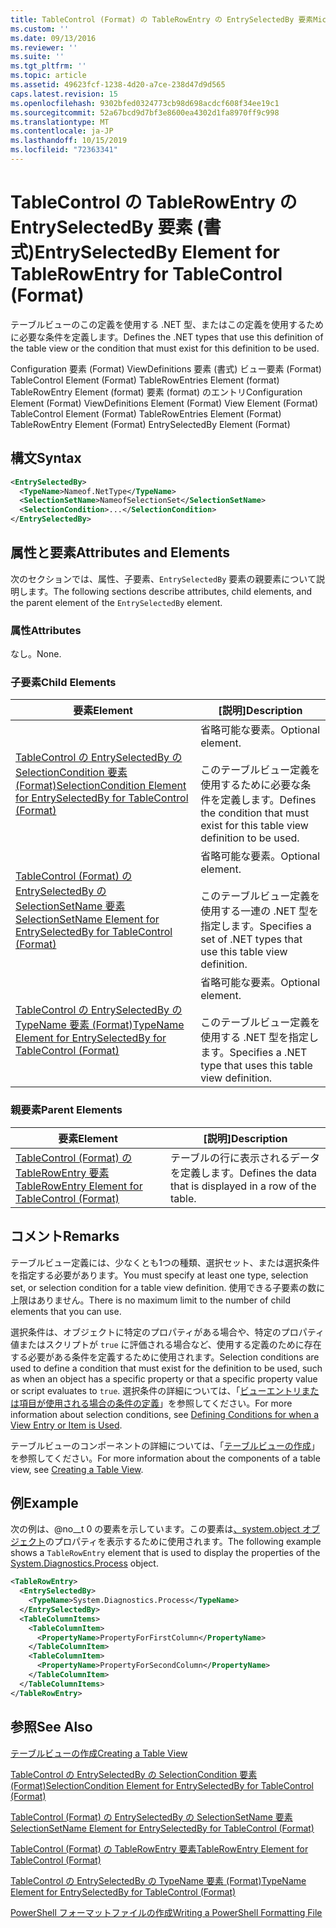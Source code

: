 ```yaml
---
title: TableControl (Format) の TableRowEntry の EntrySelectedBy 要素Microsoft Docs
ms.custom: ''
ms.date: 09/13/2016
ms.reviewer: ''
ms.suite: ''
ms.tgt_pltfrm: ''
ms.topic: article
ms.assetid: 49623fcf-1238-4d20-a7ce-238d47d9d565
caps.latest.revision: 15
ms.openlocfilehash: 9302bfed0324773cb98d698acdcf608f34ee19c1
ms.sourcegitcommit: 52a67bcd9d7bf3e8600ea4302d1fa8970ff9c998
ms.translationtype: MT
ms.contentlocale: ja-JP
ms.lasthandoff: 10/15/2019
ms.locfileid: "72363341"
---
```

# <a name="entryselectedby-element-for-tablerowentry--for-tablecontrol-format"></a><span data-ttu-id="ad4d7-102">TableControl の TableRowEntry の EntrySelectedBy 要素 (書式)</span><span class="sxs-lookup"><span data-stu-id="ad4d7-102">EntrySelectedBy Element for TableRowEntry  for TableControl (Format)</span></span>

<span data-ttu-id="ad4d7-103">テーブルビューのこの定義を使用する .NET 型、またはこの定義を使用するために必要な条件を定義します。</span><span class="sxs-lookup"><span data-stu-id="ad4d7-103">Defines the .NET types that use this definition of the table view or the condition that must exist for this definition to be used.</span></span>

<span data-ttu-id="ad4d7-104">Configuration 要素 (Format) ViewDefinitions 要素 (書式) ビュー要素 (Format) TableControl Element (Format) TableRowEntries Element (format) TableRowEntry Element (format) 要素 (format) のエントリ</span><span class="sxs-lookup"><span data-stu-id="ad4d7-104">Configuration Element (Format) ViewDefinitions Element (Format) View Element (Format) TableControl Element (Format) TableRowEntries Element (Format) TableRowEntry Element (Format) EntrySelectedBy Element (Format)</span></span>

## <a name="syntax"></a><span data-ttu-id="ad4d7-105">構文</span><span class="sxs-lookup"><span data-stu-id="ad4d7-105">Syntax</span></span>

```xml
<EntrySelectedBy>
  <TypeName>Nameof.NetType</TypeName>
  <SelectionSetName>NameofSelectionSet</SelectionSetName>
  <SelectionCondition>...</SelectionCondition>
</EntrySelectedBy>
```

## <a name="attributes-and-elements"></a><span data-ttu-id="ad4d7-106">属性と要素</span><span class="sxs-lookup"><span data-stu-id="ad4d7-106">Attributes and Elements</span></span>

<span data-ttu-id="ad4d7-107">次のセクションでは、属性、子要素、`EntrySelectedBy` 要素の親要素について説明します。</span><span class="sxs-lookup"><span data-stu-id="ad4d7-107">The following sections describe attributes, child elements, and the parent element of the `EntrySelectedBy` element.</span></span>

### <a name="attributes"></a><span data-ttu-id="ad4d7-108">属性</span><span class="sxs-lookup"><span data-stu-id="ad4d7-108">Attributes</span></span>

<span data-ttu-id="ad4d7-109">なし。</span><span class="sxs-lookup"><span data-stu-id="ad4d7-109">None.</span></span>

### <a name="child-elements"></a><span data-ttu-id="ad4d7-110">子要素</span><span class="sxs-lookup"><span data-stu-id="ad4d7-110">Child Elements</span></span>

|<span data-ttu-id="ad4d7-111">要素</span><span class="sxs-lookup"><span data-stu-id="ad4d7-111">Element</span></span>|<span data-ttu-id="ad4d7-112">[説明]</span><span class="sxs-lookup"><span data-stu-id="ad4d7-112">Description</span></span>|
|-------------|-----------------|
|[<span data-ttu-id="ad4d7-113">TableControl の EntrySelectedBy の SelectionCondition 要素 (Format)</span><span class="sxs-lookup"><span data-stu-id="ad4d7-113">SelectionCondition Element for EntrySelectedBy for TableControl (Format)</span></span>](./selectioncondition-element-for-entryselectedby-for-tablecontrol-format.md)|<span data-ttu-id="ad4d7-114">省略可能な要素。</span><span class="sxs-lookup"><span data-stu-id="ad4d7-114">Optional element.</span></span><br /><br /> <span data-ttu-id="ad4d7-115">このテーブルビュー定義を使用するために必要な条件を定義します。</span><span class="sxs-lookup"><span data-stu-id="ad4d7-115">Defines the condition that must exist for this table view definition to be used.</span></span>|
|[<span data-ttu-id="ad4d7-116">TableControl (Format) の EntrySelectedBy の SelectionSetName 要素</span><span class="sxs-lookup"><span data-stu-id="ad4d7-116">SelectionSetName Element for EntrySelectedBy for TableControl (Format)</span></span>](./selectionsetname-element-for-entryselectedby-for-tablecontrol-format.md)|<span data-ttu-id="ad4d7-117">省略可能な要素。</span><span class="sxs-lookup"><span data-stu-id="ad4d7-117">Optional element.</span></span><br /><br /> <span data-ttu-id="ad4d7-118">このテーブルビュー定義を使用する一連の .NET 型を指定します。</span><span class="sxs-lookup"><span data-stu-id="ad4d7-118">Specifies a set of .NET types that use this table view definition.</span></span>|
|[<span data-ttu-id="ad4d7-119">TableControl の EntrySelectedBy の TypeName 要素 (Format)</span><span class="sxs-lookup"><span data-stu-id="ad4d7-119">TypeName Element for EntrySelectedBy for TableControl (Format)</span></span>](./typename-element-for-entryselectedby-for-tablecontrol-format.md)|<span data-ttu-id="ad4d7-120">省略可能な要素。</span><span class="sxs-lookup"><span data-stu-id="ad4d7-120">Optional element.</span></span><br /><br /> <span data-ttu-id="ad4d7-121">このテーブルビュー定義を使用する .NET 型を指定します。</span><span class="sxs-lookup"><span data-stu-id="ad4d7-121">Specifies a .NET type that uses this table view definition.</span></span>|

### <a name="parent-elements"></a><span data-ttu-id="ad4d7-122">親要素</span><span class="sxs-lookup"><span data-stu-id="ad4d7-122">Parent Elements</span></span>

|<span data-ttu-id="ad4d7-123">要素</span><span class="sxs-lookup"><span data-stu-id="ad4d7-123">Element</span></span>|<span data-ttu-id="ad4d7-124">[説明]</span><span class="sxs-lookup"><span data-stu-id="ad4d7-124">Description</span></span>|
|-------------|-----------------|
|[<span data-ttu-id="ad4d7-125">TableControl (Format) の TableRowEntry 要素</span><span class="sxs-lookup"><span data-stu-id="ad4d7-125">TableRowEntry Element for TableControl (Format)</span></span>](./tablerowentry-element-for-tablerowentries-for-tablecontrol-format.md)|<span data-ttu-id="ad4d7-126">テーブルの行に表示されるデータを定義します。</span><span class="sxs-lookup"><span data-stu-id="ad4d7-126">Defines the data that is displayed in a row of the table.</span></span>|

## <a name="remarks"></a><span data-ttu-id="ad4d7-127">コメント</span><span class="sxs-lookup"><span data-stu-id="ad4d7-127">Remarks</span></span>

<span data-ttu-id="ad4d7-128">テーブルビュー定義には、少なくとも1つの種類、選択セット、または選択条件を指定する必要があります。</span><span class="sxs-lookup"><span data-stu-id="ad4d7-128">You must specify at least one type, selection set, or selection condition for a table view definition.</span></span> <span data-ttu-id="ad4d7-129">使用できる子要素の数に上限はありません。</span><span class="sxs-lookup"><span data-stu-id="ad4d7-129">There is no maximum limit to the number of child elements that you can use.</span></span>

<span data-ttu-id="ad4d7-130">選択条件は、オブジェクトに特定のプロパティがある場合や、特定のプロパティ値またはスクリプトが `true` に評価される場合など、使用する定義のために存在する必要がある条件を定義するために使用されます。</span><span class="sxs-lookup"><span data-stu-id="ad4d7-130">Selection conditions are used to define a condition that must exist for the definition to be used, such as when an object has a specific property or that a specific property value or script evaluates to `true`.</span></span> <span data-ttu-id="ad4d7-131">選択条件の詳細については、「[ビューエントリまたは項目が使用される場合の条件の定義](./defining-conditions-for-displaying-data.md)」を参照してください。</span><span class="sxs-lookup"><span data-stu-id="ad4d7-131">For more information about selection conditions, see [Defining Conditions for when a View Entry or Item is Used](./defining-conditions-for-displaying-data.md).</span></span>

<span data-ttu-id="ad4d7-132">テーブルビューのコンポーネントの詳細については、「[テーブルビューの作成](./creating-a-table-view.md)」を参照してください。</span><span class="sxs-lookup"><span data-stu-id="ad4d7-132">For more information about the components of a table view, see [Creating a Table View](./creating-a-table-view.md).</span></span>

## <a name="example"></a><span data-ttu-id="ad4d7-133">例</span><span class="sxs-lookup"><span data-stu-id="ad4d7-133">Example</span></span>

<span data-ttu-id="ad4d7-134">次の例は、@no__t 0 の要素を示しています。この要素は[、system.object オブジェクト](/dotnet/api/System.Diagnostics.Process)のプロパティを表示するために使用されます。</span><span class="sxs-lookup"><span data-stu-id="ad4d7-134">The following example shows a `TableRowEntry` element that is used to display the properties of the [System.Diagnostics.Process](/dotnet/api/System.Diagnostics.Process) object.</span></span>

```xml
<TableRowEntry>
  <EntrySelectedBy>
    <TypeName>System.Diagnostics.Process</TypeName>
  </EntrySelectedBy>
  <TableColumnItems>
    <TableColumnItem>
      <PropertyName>PropertyForFirstColumn</PropertyName>
    </TableColumnItem>
    <TableColumnItem>
      <PropertyName>PropertyForSecondColumn</PropertyName>
    </TableColumnItem>
  </TableColumnItems>
</TableRowEntry>
```

## <a name="see-also"></a><span data-ttu-id="ad4d7-135">参照</span><span class="sxs-lookup"><span data-stu-id="ad4d7-135">See Also</span></span>

[<span data-ttu-id="ad4d7-136">テーブルビューの作成</span><span class="sxs-lookup"><span data-stu-id="ad4d7-136">Creating a Table View</span></span>](./creating-a-table-view.md)

[<span data-ttu-id="ad4d7-137">TableControl の EntrySelectedBy の SelectionCondition 要素 (Format)</span><span class="sxs-lookup"><span data-stu-id="ad4d7-137">SelectionCondition Element for EntrySelectedBy for TableControl (Format)</span></span>](./selectioncondition-element-for-entryselectedby-for-tablecontrol-format.md)

[<span data-ttu-id="ad4d7-138">TableControl (Format) の EntrySelectedBy の SelectionSetName 要素</span><span class="sxs-lookup"><span data-stu-id="ad4d7-138">SelectionSetName Element for EntrySelectedBy for TableControl (Format)</span></span>](./selectionsetname-element-for-entryselectedby-for-tablecontrol-format.md)

[<span data-ttu-id="ad4d7-139">TableControl (Format) の TableRowEntry 要素</span><span class="sxs-lookup"><span data-stu-id="ad4d7-139">TableRowEntry Element for TableControl (Format)</span></span>](./tablerowentry-element-for-tablerowentries-for-tablecontrol-format.md)

[<span data-ttu-id="ad4d7-140">TableControl の EntrySelectedBy の TypeName 要素 (Format)</span><span class="sxs-lookup"><span data-stu-id="ad4d7-140">TypeName Element for EntrySelectedBy for TableControl (Format)</span></span>](./typename-element-for-entryselectedby-for-tablecontrol-format.md)

[<span data-ttu-id="ad4d7-141">PowerShell フォーマットファイルの作成</span><span class="sxs-lookup"><span data-stu-id="ad4d7-141">Writing a PowerShell Formatting File</span></span>](./writing-a-powershell-formatting-file.md)
